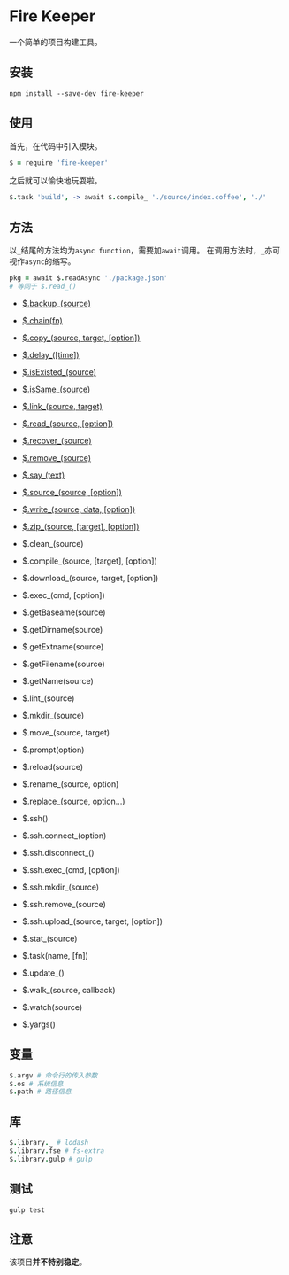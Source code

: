 # Fire Keeper

一个简单的项目构建工具。

## 安装

```shell
npm install --save-dev fire-keeper
```

## 使用

首先，在代码中引入模块。

```coffeescript
$ = require 'fire-keeper'
```

之后就可以愉快地玩耍啦。

```coffeescript
$.task 'build', -> await $.compile_ './source/index.coffee', './'
```

## 方法

以`_`结尾的方法均为`async function`，需要加`await`调用。
在调用方法时，`_`亦可视作`async`的缩写。

```coffeescript
pkg = await $.readAsync './package.json'
# 等同于 $.read_()
```

- [$.backup_(source)](doc/backup.md)
- [$.chain(fn)](doc/chain.md)
- [$.copy_(source, target, [option])](doc/copy.md)
- [$.delay_([time])](doc/delay.md)
- [$.isExisted_(source)](doc/isExisted.md)
- [$.isSame_(source)](doc/isSame.md)
- [$.link_(source, target)](doc/link.md)
- [$.read_(source, [option])](doc/read.md)
- [$.recover_(source)](doc/recover.md)
- [$.remove_(source)](doc/remove.md)
- [$.say_(text)](doc/say.md)
- [$.source_(source, [option])](doc/source.md)
- [$.write_(source, data, [option])](doc/write.md)
- [$.zip_(source, [target], [option])](doc/zip.md)

- $.clean_(source)
- $.compile_(source, [target], [option])
- $.download_(source, target, [option])
- $.exec_(cmd, [option])
- $.getBaseame(source)
- $.getDirname(source)
- $.getExtname(source)
- $.getFilename(source)
- $.getName(source)
- $.lint_(source)
- $.mkdir_(source)
- $.move_(source, target)
- $.prompt(option)
- $.reload(source)
- $.rename_(source, option)
- $.replace_(source, option...)
- $.ssh()
- $.ssh.connect_(option)
- $.ssh.disconnect_()
- $.ssh.exec_(cmd, [option])
- $.ssh.mkdir_(source)
- $.ssh.remove_(source)
- $.ssh.upload_(source, target, [option])
- $.stat_(source)
- $.task(name, [fn])
- $.update_()
- $.walk_(source, callback)
- $.watch(source)
- $.yargs()

## 变量

```coffeescript
$.argv # 命令行的传入参数
$.os # 系统信息
$.path # 路径信息
```

## 库

```coffeescript
$.library._ # lodash
$.library.fse # fs-extra
$.library.gulp # gulp
```

## 测试

```shell
gulp test
```

## 注意

该项目**并不特别稳定**。